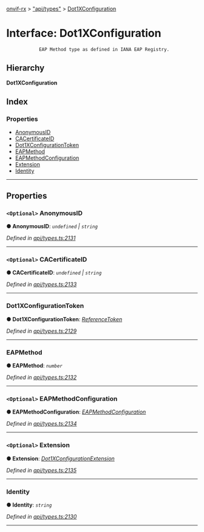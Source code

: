 [onvif-rx](../README.md) > ["api/types"](../modules/_api_types_.md) > [Dot1XConfiguration](../interfaces/_api_types_.dot1xconfiguration.md)

# Interface: Dot1XConfiguration

```
            EAP Method type as defined in IANA EAP Registry.
```

## Hierarchy

**Dot1XConfiguration**

## Index

### Properties

* [AnonymousID](_api_types_.dot1xconfiguration.md#anonymousid)
* [CACertificateID](_api_types_.dot1xconfiguration.md#cacertificateid)
* [Dot1XConfigurationToken](_api_types_.dot1xconfiguration.md#dot1xconfigurationtoken)
* [EAPMethod](_api_types_.dot1xconfiguration.md#eapmethod)
* [EAPMethodConfiguration](_api_types_.dot1xconfiguration.md#eapmethodconfiguration)
* [Extension](_api_types_.dot1xconfiguration.md#extension)
* [Identity](_api_types_.dot1xconfiguration.md#identity)

---

## Properties

<a id="anonymousid"></a>

### `<Optional>` AnonymousID

**● AnonymousID**: *`undefined` \| `string`*

*Defined in [api/types.ts:2131](https://github.com/patrickmichalina/onvif-rx/blob/f117e44/src/api/types.ts#L2131)*

___
<a id="cacertificateid"></a>

### `<Optional>` CACertificateID

**● CACertificateID**: *`undefined` \| `string`*

*Defined in [api/types.ts:2133](https://github.com/patrickmichalina/onvif-rx/blob/f117e44/src/api/types.ts#L2133)*

___
<a id="dot1xconfigurationtoken"></a>

###  Dot1XConfigurationToken

**● Dot1XConfigurationToken**: *[ReferenceToken](../modules/_api_types_.md#referencetoken)*

*Defined in [api/types.ts:2129](https://github.com/patrickmichalina/onvif-rx/blob/f117e44/src/api/types.ts#L2129)*

___
<a id="eapmethod"></a>

###  EAPMethod

**● EAPMethod**: *`number`*

*Defined in [api/types.ts:2132](https://github.com/patrickmichalina/onvif-rx/blob/f117e44/src/api/types.ts#L2132)*

___
<a id="eapmethodconfiguration"></a>

### `<Optional>` EAPMethodConfiguration

**● EAPMethodConfiguration**: *[EAPMethodConfiguration](_api_types_.dot1xconfiguration.md#eapmethodconfiguration)*

*Defined in [api/types.ts:2134](https://github.com/patrickmichalina/onvif-rx/blob/f117e44/src/api/types.ts#L2134)*

___
<a id="extension"></a>

### `<Optional>` Extension

**● Extension**: *[Dot1XConfigurationExtension](_api_types_.dot1xconfigurationextension.md)*

*Defined in [api/types.ts:2135](https://github.com/patrickmichalina/onvif-rx/blob/f117e44/src/api/types.ts#L2135)*

___
<a id="identity"></a>

###  Identity

**● Identity**: *`string`*

*Defined in [api/types.ts:2130](https://github.com/patrickmichalina/onvif-rx/blob/f117e44/src/api/types.ts#L2130)*

___

